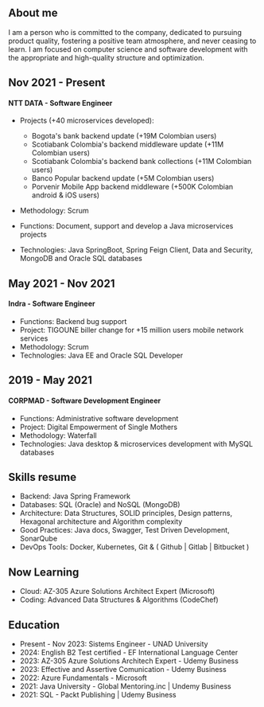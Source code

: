 ## About me
I am a person who is committed to the company, dedicated to pursuing product quality, fostering a positive team atmosphere, and never ceasing to learn. I am focused on computer science and software development with the appropriate and high-quality structure and optimization.

## Nov 2021 - Present
#### NTT DATA - Software Engineer

- Projects (+40 microservices developed):
  - Bogota's bank backend update (+19M Colombian users)
  - Scotiabank Colombia's backend middleware update (+11M Colombian users)
  - Scotiabank Colombia's backend bank collections (+11M Colombian users)
  - Banco Popular backend update (+5M Colombian users)
  - Porvenir Mobile App backend middleware (+500K Colombian android & iOS users)
  
- Methodology: Scrum
- Functions: Document, support and develop a Java microservices projects
- Technologies: Java SpringBoot, Spring Feign Client, Data and Security, MongoDB and Oracle SQL databases

## May 2021 - Nov 2021
#### Indra - Software Engineer
- Functions: Backend bug support
- Project: TIGOUNE biller change for +15 million users mobile network services
- Methodology: Scrum
- Technologies: Java EE and Oracle SQL Developer

## 2019 - May 2021
#### CORPMAD - Software Development Engineer
- Functions: Administrative software development
- Project: Digital Empowerment of Single Mothers
- Methodology: Waterfall
- Technologies: Java desktop & microservices development with MySQL databases

## Skills resume

- Backend: Java Spring Framework
- Databases: SQL (Oracle) and NoSQL (MongoDB)
- Architecture: Data Structures, SOLID principles, Design patterns, Hexagonal architecture and Algorithm complexity
- Good Practices: Java docs, Swagger, Test Driven Development, SonarQube
- DevOps Tools: Docker, Kubernetes, Git & ( Github | Gitlab | Bitbucket )

## Now Learning

- Cloud: AZ-305 Azure Solutions Architect Expert (Microsoft)
- Coding: Advanced Data Structures & Algorithms (CodeChef)

## Education

- Present - Nov 2023: Sistems Engineer - UNAD University
- 2024: English B2 Test certified - EF International Language Center
- 2023: AZ-305 Azure Solutions Architech Expert - Udemy Business
- 2023: Effective and Assertive Comunication - Udemy Business
- 2022: Azure Fundamentals - Microsoft
- 2021: Java University - Global Mentoring.inc | Undemy Business
- 2021: SQL - Packt Publishing | Udemy Business
